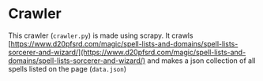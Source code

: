 # Crawler
This crawler (`crawler.py`) is made using scrapy.
It crawls [https://www.d20pfsrd.com/magic/spell-lists-and-domains/spell-lists-sorcerer-and-wizard/](https://www.d20pfsrd.com/magic/spell-lists-and-domains/spell-lists-sorcerer-and-wizard/) and makes a json collection of all spells listed on the page (`data.json`)